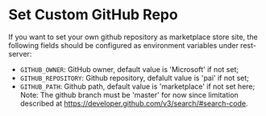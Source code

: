 # Set Custom GitHub Repo

If you want to set your own github repository as marketplace store site, the following fields should be configured as environment
variables under rest-server:

* `GITHUB_OWNER`: GitHub owner, default value is 'Microsoft' if not set;
* `GITHUB_REPOSITORY`: Github repository, defalult value is 'pai' if not set;
* `GITHUB_PATH`: Github path, default value is 'marketplace' if not set here;
Note: The github branch must be 'master' for now since limitation described at https://developer.github.com/v3/search/#search-code.